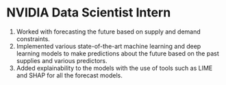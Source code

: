 # NVIDIA Data Scientist Intern

1. Worked with forecasting the future based on supply and demand constraints. 
2. Implemented various state-of-the-art machine learning and deep learning models to make predictions about the future based on the past supplies and various predictors. 
3. Added explainability to the models with the use of tools such as LIME and SHAP for all the forecast models. 
